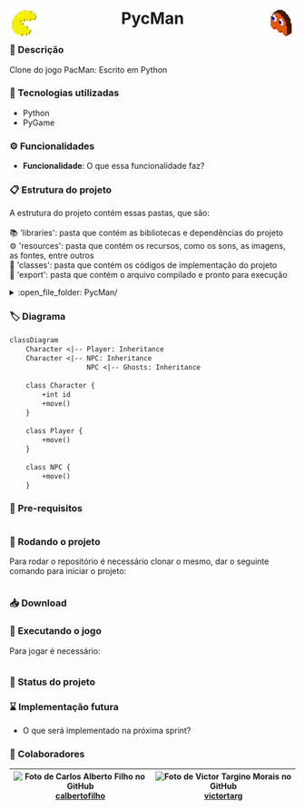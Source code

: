 <!-- ↓               Título do repositório                ↓ -->
<h1 align="center">

[<img src="./resources/images/icon.png" alt="PycMan_Icon" height="50" target="_blank" align="left" />]()
PycMan
[<img src="./resources/images/ghost.png" alt="Ghost_Icon" height="50" target="_blank"  align="right" />]()

</h1>
<!-- ↑                        Fim                         ↑ -->

<!-- ↓              Descrição do repositório              ↓ -->
### :memo: Descrição
Clone do jogo PacMan: Escrito em Python
<!-- ↑                        Fim                         ↑ -->

<!-- ↓      Tecnologias utilizadas na implementação       ↓ -->
### :wrench: Tecnologias utilizadas
* Python
* PyGame
<!-- ↑                        Fim                         ↑ -->

<!-- ↓      Funcionalidades implementadas na solução      ↓ -->
### :gear: Funcionalidades
* <b>Funcionalidade</b>: O que essa funcionalidade faz?
<!-- ↑                        Fim                         ↑ -->

<!-- ↓           Estrutura de pastas do projeto           ↓ -->
### :clipboard: Estrutura do projeto
A estrutura do projeto contém essas pastas, que são:<br />
<br />
:books: 'libraries': pasta que contém as bibliotecas e dependências do projeto<br />
:gear: 'resources': pasta que contém os recursos, como os sons, as imagens, as fontes, entre outros<br />
:page_facing_up: 'classes': pasta que contém os códigos de implementação do projeto<br />
:floppy_disk: 'export': pasta que contém o arquivo compilado e pronto para execução<br />
<details>
    <summary>:open_file_folder: PycMan/</summary>
    <details open>
        <summary>:open_file_folder: classes/</summary>
        :page_facing_up: game.py
    </details>
    <details open>
        <summary>:open_file_folder: resources/</summary>
        <details open>
            <summary>:open_file_folder: audios/</summary>
            :page_facing_up: credit.wav<br />
            :page_facing_up: death_1.wav<br />
            :page_facing_up: death_2.wav<br />
            :page_facing_up: eat_fruit.wav<br />
            :page_facing_up: eat_ghost.wav<br />
            :page_facing_up: extend.wav<br />
            :page_facing_up: game_start.wav<br />
            :page_facing_up: intermission.wav<br />
            :page_facing_up: munch_1.wav<br />
            :page_facing_up: munch_2.wav<br />
            :page_facing_up: power_pellet.wav<br />
            :page_facing_up: retreating.wav<br />
            :page_facing_up: siren_1.wav<br />
            :page_facing_up: siren_2.wav<br />
            :page_facing_up: siren_3.wav<br />
            :page_facing_up: siren_4.wav<br />
            :page_facing_up: siren_5.wav
        </details>
        <details open>
            <summary>:open_file_folder: fonts/</summary>
            :page_facing_up: FreeSansBold.ttf<br />
            :page_facing_up: RetroGaming.ttf
        </details>
        <details open>
            <summary>:open_file_folder: images/</summary>
            :page_facing_up: ghost.png<br />
            :page_facing_up: icon.png<br />
            :page_facing_up: logo.png
        </details>
    </details>
    :page_facing_up: .gitignore<br />
    :page_facing_up: LICENSE<br />
    :page_facing_up: README.md<br />
    :page_facing_up: constantes.py<br />
    :page_facing_up: principal.py<br />
    :page_facing_up: run.py
</details>
<!-- ↑                        Fim                         ↑ -->

<!-- ↓                Diagrama de classes                 ↓ -->
### :label: Diagrama
```mermaid
classDiagram
    Character <|-- Player: Inheritance
    Character <|-- NPC: Inheritance
                   NPC <|-- Ghosts: Inheritance

    class Character {
        +int id
        +move()
    }

    class Player {
        +move()
    }

    class NPC {
        +move()
    }
```
<!-- ↑                        Fim                         ↑ -->

<!-- ↓  ↓ -->
### :electric_plug: Pre-requisitos
```bash
```
<!-- ↑                        Fim                         ↑ -->

<!-- ↓  ↓ -->
### :rocket: Rodando o projeto
Para rodar o repositório é necessário clonar o mesmo, dar o seguinte comando para iniciar o projeto:
```bash
```
<!-- ↑                        Fim                         ↑ -->

<!-- ↓  ↓ -->
### :inbox_tray: Download
<!-- ↑                        Fim                         ↑ -->

<!-- ↓  ↓ -->
### :space_invader: Executando o jogo
Para jogar é necessário:
```bash
```
<!-- ↑                        Fim                         ↑ -->

<!-- ↓  ↓ -->
### :dart: Status do projeto
<!-- ↑                        Fim                         ↑ -->

<!-- ↓  ↓ -->
### :hourglass: Implementação futura
* O que será implementado na próxima sprint?
<!-- ↑                        Fim                         ↑ -->

<!-- ↓  ↓ -->
### :handshake: Colaboradores
| ![Foto de Carlos Alberto Filho no GitHub](https://images.weserv.nl/?url=avatars.githubusercontent.com/u/84130607?v=4&h=100&w=100&fit=cover&mask=circle&maxage=7d)<br />[calbertofilho](https://github.com/calbertofilho) | ![Foto de Victor Targino Morais no GitHub](https://images.weserv.nl/?url=avatars.githubusercontent.com/u/84408670?v=4&h=100&w=100&fit=cover&mask=circle&maxage=7d)<br />[victortarg](https://github.com/victortarg) |
| :-: | :-: |
<!-- ↑                        Fim                         ↑ -->